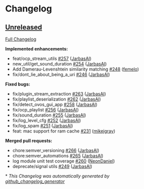 # Changelog

## [Unreleased](https://github.com/OpenVoiceOS/ovos-utils/tree/HEAD)

[Full Changelog](https://github.com/OpenVoiceOS/ovos-utils/compare/V0.1.0...HEAD)

**Implemented enhancements:**

- feat/ocp\_stream\_utils [\#257](https://github.com/OpenVoiceOS/ovos-utils/pull/257) ([JarbasAl](https://github.com/JarbasAl))
- new\_util/get\_sound\_duration [\#254](https://github.com/OpenVoiceOS/ovos-utils/pull/254) ([JarbasAl](https://github.com/JarbasAl))
- Add Damerau-Levenshtein similarity matching [\#248](https://github.com/OpenVoiceOS/ovos-utils/pull/248) ([femelo](https://github.com/femelo))
- fix/dont\_lie\_about\_being\_a\_uri [\#246](https://github.com/OpenVoiceOS/ovos-utils/pull/246) ([JarbasAl](https://github.com/JarbasAl))

**Fixed bugs:**

- fix/plugin\_stream\_extraction [\#263](https://github.com/OpenVoiceOS/ovos-utils/pull/263) ([JarbasAl](https://github.com/JarbasAl))
- fix/playlist\_deserialization [\#262](https://github.com/OpenVoiceOS/ovos-utils/pull/262) ([JarbasAl](https://github.com/JarbasAl))
- fix/detect\_ovos\_gui\_app [\#258](https://github.com/OpenVoiceOS/ovos-utils/pull/258) ([JarbasAl](https://github.com/JarbasAl))
- fix/ocp\_playlist [\#256](https://github.com/OpenVoiceOS/ovos-utils/pull/256) ([JarbasAl](https://github.com/JarbasAl))
- fix/sound\_duration [\#255](https://github.com/OpenVoiceOS/ovos-utils/pull/255) ([JarbasAl](https://github.com/JarbasAl))
- fix/log\_level\_cfg [\#252](https://github.com/OpenVoiceOS/ovos-utils/pull/252) ([JarbasAl](https://github.com/JarbasAl))
- fix/log\_spam [\#251](https://github.com/OpenVoiceOS/ovos-utils/pull/251) ([JarbasAl](https://github.com/JarbasAl))
- feat: mac support for ram cache [\#231](https://github.com/OpenVoiceOS/ovos-utils/pull/231) ([mikejgray](https://github.com/mikejgray))

**Merged pull requests:**

- chore:semver\_versioning [\#266](https://github.com/OpenVoiceOS/ovos-utils/pull/266) ([JarbasAl](https://github.com/JarbasAl))
- chore:semver\_automations [\#265](https://github.com/OpenVoiceOS/ovos-utils/pull/265) ([JarbasAl](https://github.com/JarbasAl))
- log module unit test coverage [\#260](https://github.com/OpenVoiceOS/ovos-utils/pull/260) ([NeonDaniel](https://github.com/NeonDaniel))
- deprecate/signal utils [\#249](https://github.com/OpenVoiceOS/ovos-utils/pull/249) ([JarbasAl](https://github.com/JarbasAl))



\* *This Changelog was automatically generated by [github_changelog_generator](https://github.com/github-changelog-generator/github-changelog-generator)*
